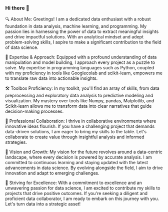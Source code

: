 ### Hi there 👋
🔍 About Me:
Greetings! I am a dedicated data enthusiast with a robust foundation in data analysis, machine learning, and programming. My passion lies in harnessing the power of data to extract meaningful insights and drive impactful solutions. With an analytical mindset and adept problem-solving skills, I aspire to make a significant contribution to the field of data science.

🧠 Expertise & Approach:
Equipped with a profound understanding of data manipulation and model building, I approach every project as a puzzle to solve. My expertise in programming languages such as Python, coupled with my proficiency in tools like Googlecolab and scikit-learn, empowers me to translate raw data into actionable insights.

🛠️ Toolbox Proficiency:
In my toolkit, you'll find an array of skills, from data preprocessing and exploratory data analysis to predictive modeling and visualization. My mastery over tools like Numpy, pandas, Matplotlib, and Scikit-learn allows me to transform data into clear narratives that guide decision-making processes.

💼 Professional Collaboration:
I thrive in collaborative environments where innovative ideas flourish. If you have a challenging project that demands data-driven solutions, I am eager to bring my skills to the table. Let's collaborate to create value through insightful analysis and informed strategies.

🔮 Vision and Growth:
My vision for the future revolves around a data-centric landscape, where every decision is powered by accurate analysis. I am committed to continuous learning and staying updated with the latest advancements in data science. By evolving alongside the field, I aim to drive innovation and adapt to emerging challenges.

🚀 Striving for Excellence:
With a commitment to excellence and an unwavering passion for data science, I am excited to contribute my skills to projects that drive positive outcomes. If you're seeking a diligent and proficient data collaborator, I am ready to embark on this journey with you. Let's turn data into a strategic asset!
